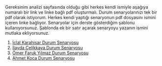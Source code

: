 Gereksinim analizi sayfasında olduğu gibi herkes kendi ismiyle aşağıya numaralı bir link ve linke bağlı pdf oluşturmalı. Durum senaryolarınızı tek bir pdf olarak istiyorum. Herkes kendi yaptığı senaryonun pdf dosyasını ismini içeren linke bağlıyor. Senaryolar için derste gösterdiğim şablonu kullanıyorsunuz. Şablonda ek bir satır açarak senaryoyu yazanın ismini mutlaka ekliyorsunuz.

1. [İclal Karahisar Durum Senaryosu](İclal-Karahisar-DurumSenaryosu.pdf)
2. [İlayda Çelikkaya Durum Senaryosu](AliAtabakDurumSenaryosu.pdf)
3. [Ömer Faruk Yılmaz Durum Senaryosu](AliAtabakDurumSenaryosu.pdf)
4. [Ahmet Koca Durum Senaryosu](Ahmet-Koca-DurumSenaryosu.pdf)
